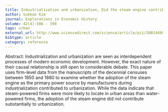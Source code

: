 ```yaml
---
title: Industrialization and urbanization, Did the steam engine contribute to the growth of cities in the United States?
author: Sukkoo Kim
journal: Explorations in Economic History
volume: 42(4):586 - 598
tags: urban
external_url: http://www.sciencedirect.com/science/article/pii/S0014498305000215
bibtype: article
category: reference
---
```

Abstract: Industrialization and urbanization are seen as interdependent processes of modern economic development. However, the exact nature of their causal relationship is still open to considerable debate. This paper uses firm-level data from the manuscripts of the decennial censuses between 1850 and 1880 to examine whether the adoption of the steam engine as the primary power source by manufacturers during industrialization contributed to urbanization. While the data indicate that steam-powered firms were more likely to locate in urban areas than water-powered firms, the adoption of the steam engine did not contribute substantially to urbanization. 
